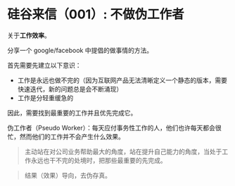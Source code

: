 # 硅谷来信（001）: 不做伪工作者

关于**工作效率**。

分享一个 google/facebook 中提倡的做事情的方法。

首先需要先建立以下意识：

- 工作是永远也做不完的（因为互联网产品无法清晰定义一个静态的版本，需要快速迭代，新的问题总是会不断涌现）
- 工作是分轻重缓急的

因此，需要找到最重要的工作并且优先完成它。

伪工作者（Pseudo Worker）：每天应付事务性工作的人，他们也许每天都会很忙，然而他们的工作并不会产生什么效果。

> 主动站在对公司业务帮助最大的角度，站在提升自己能力的角度，当处于工作永远也干不完的处境时，把那些最重要的先完成。

> 结果（效果）导向，去伪存真。
